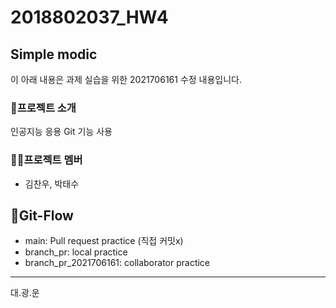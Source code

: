 # 2018802037_HW4

## Simple modic
이 아래 내용은 과제 실습을 위한 2021706161 수정 내용입니다.

### 📢프로젝트 소개
인공지능 응용 Git 기능 사용

### 🙍‍♂️프로젝트 멤버
- 김찬우, 박태수

## 📐Git-Flow
- main: Pull request practice (직접 커밋x)
- branch_pr: local practice
- branch_pr_2021706161: collaborator practice

------------------------------
대.광.운